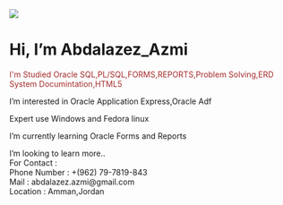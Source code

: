 <!DOCTYPE html>
<html lang="en">
<head>
    <meta charset="UTF-8">
    <meta name="viewport" content="width=device-width, initial-scale=1.0">
    <title>Document</title>
</head>
<body>
    <img src="https://scontent.famm9-1.fna.fbcdn.net/v/t1.6435-9/241042643_1010160029780057_2383919551627374373_n.jpg?_nc_cat=106&ccb=1-5&_nc_sid=e3f864&_nc_eui2=AeHu03ao7n-9BjWmkvnjGw8aH0xrrpXy_JMfTGuulfL8kz5FD-h82naE3sw1QNJH1ZRItEGUt_KGZDUglyDyUQI7&_nc_ohc=p9vYPrKVbTYAX-JsIId&_nc_ht=scontent.famm9-1.fna&oh=1f6085824de436d1a9c5713d98c343ba&oe=6166AF68">
<h1 style="text-algin: center; font-family: Slabo 27px, serif">
  Hi, I’m Abdalazez_Azmi
</h1>
<p style="color: brown">
  I'm Studied Oracle SQL,PL/SQL,FORMS,REPORTS,Problem Solving,ERD System Documintation,HTML5
</p>
<p>I’m interested in Oracle Application Express,Oracle Adf</p>
    <p>Expert use Windows and Fedora linux</p>
<p>I’m currently learning Oracle Forms and Reports</p>
I’m looking to learn more.. <br>
For Contact : <br>
Phone Number : +(962) 79-7819-843 <br>
Mail : abdalazez.azmi@gmail.com <br>
Location : Amman,Jordan
    
</body>
</html>
